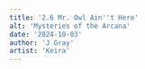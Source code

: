 ```yaml
---
title: '2.6 Mr. Owl Ain''t Here'
alt: 'Mysteries of the Arcana'
date: '2024-10-03'
author: 'J Gray'
artist: 'Keira'
---
```

